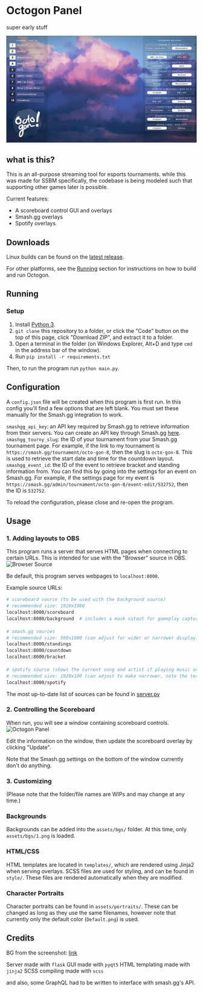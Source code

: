 
Octogon Panel
=============

super early stuff

![Preview Screenshot](preview.png)

## what is this?

This is an all-purpose streaming tool for esports tournaments.
while this was made for SSBM specifically, the codebase is being modeled such that supporting other games later is possible.

Current features:

- A scoreboard control GUI and overlays
- Smash.gg overlays
- Spotify overlays

## Downloads

Linux builds can be found on the [latest release](https://github.com/branden-akana/octogon-panel/releases).

For other platforms, see the [Running](https://github.com/branden-akana/octogon-panel#Running) section for instructions on how to build and run Octogon.

## Running

### Setup

1. Install [Python 3](https://www.python.org/downloads/).
2. `git clone` this repository to a folder, or click the "Code" button on the top of this page, click "Download ZIP", and extract it to a folder.
3. Open a terminal in the folder (on Windows Explorer, Alt+D and type `cmd` in the address bar of the window).
4. Run `pip install -r requirements.txt`

Then, to run the program run `python main.py`.

## Configuration

A `config.json` file will be created when this program is first run.
In this config you'll find a few options that are left blank.
You must set these manually for the Smash.gg integration to work.

`smashgg_api_key`: an API key required by Smash.gg to retrieve information from their servers.
You can create an API key through Smash.gg [here](https://smash.gg/admin/profile/developer).
`smashgg_tourny_slug`: the ID of your tournament from your Smash.gg tournament page.
For example, if the link to my tournament is `https://smash.gg/tournament/octo-gon-8`, then the slug is `octo-gon-8`.
This is used to retrieve the start date and time for the countdown layout.
`smashgg_event_id`: the ID of the event to retrieve bracket and standing information from.
You can find this by going into the settings for an event on Smash.gg.
For example, if the settings page for my event is `https://smash.gg/admin/tournament/octo-gon-8/event-edit/532752`, then the ID is `532752`.

To reload the configuration, please close and re-open the program.

## Usage

### 1. Adding layouts to OBS
This program runs a server that serves HTML pages when connecting to certain URLs.
This is intended for use with the "Browser" source in OBS.
![Browser Source](https://i.imgur.com/647Mi2q.png)

Be default, this program serves webpages to `localhost:8000`.

Example source URLs:
```bash
# scoreboard source (to be used with the background source)
# recommended size: 1920x1080
localhost:8000/scoreboard
localhost:8000/background  # includes a mask cutout for gameplay capture

# smash.gg sources
# recommended size: 500x1080 (can adjust for wider or narrower display)
localhost:8000/standings
localhost:8000/countdown
localhost:8000/bracket

# spotify source (shows the current song and artist if playing music on Spotify)
# recommended size: 1920x100 (can adjust to make narrower, note the text might get cut off)
localhost:8000/spotify
```
The most up-to-date list of sources can be found in [server.py](https://github.com/branden-akana/octogon-panel/blob/master/octogon/daemon/server.py)

### 2. Controlling the Scoreboard

When run, you will see a window containing scoreboard controls.
![Octogon Panel](https://i.imgur.com/IpyzLm1.png)

Edit the information on the window, then update the scoreboard overlay by clicking "Update".

Note that the Smash.gg settings on the bottom of the window currently don't do anything.

### 3. Customizing

(Please note that the folder/file names are WIPs and may change at any time.)

### Backgrounds

Backgrounds can be added into the `assets/bgs/` folder. At this time, only `assets/bgs/1.png` is loaded.

### HTML/CSS

HTML templates are located in `templates/`, which are rendered using Jinja2 when serving overlays.
SCSS files are used for styling, and can be found in `style/`. These files are rendered automatically when they are modified.

### Character Portraits

Character portraits can be found in `assets/portraits/`.
These can be changed as long as they use the same filenames, however note that currently only the
default color (`Default.png`) is used.

## Credits

BG from the screenshot: [link](https://dangerdrop.tumblr.com/post/165399672305/%E6%9A%81-akatsuki-%E9%9F%BF-hibiki)

Server made with `flask`
GUI made with `pyqt5`
HTML templating made with `jinja2`
SCSS compiling made with `scss`

and also, some GraphQL had to be written to interface with smash.gg's API.
